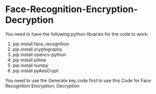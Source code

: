 # Face-Recognition-Encryption-Decryption
You need to have the following python libraries for the code to work:
1. pip install face_recognition
2. pip install cryptography
3. pip install opencv-python
4. pip install pillow
5. pip install numpy
6. pip install pyAesCrypt

You need to use the Generate key code first to use this Code for Face Recognition Encryption, Decryption

